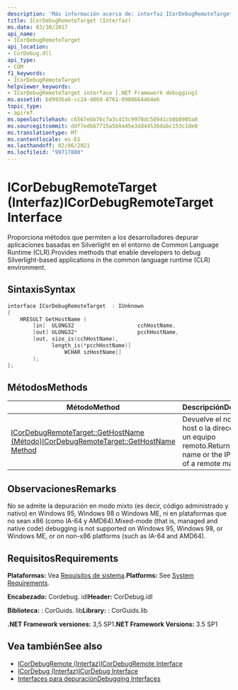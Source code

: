 ```yaml
---
description: 'Más información acerca de: interfaz ICorDebugRemoteTarget'
title: ICorDebugRemoteTarget (Interfaz)
ms.date: 03/30/2017
api_name:
- ICorDebugRemoteTarget
api_location:
- CorDebug.dll
api_type:
- COM
f1_keywords:
- ICorDebugRemoteTarget
helpviewer_keywords:
- ICorDebugRemoteTarget interface [.NET Framework debugging]
ms.assetid: bd9936a6-cc24-4869-8761-0988664464e6
topic_type:
- apiref
ms.openlocfilehash: c6567ebb76c7a3c415c9978dc50941cb0b8985a0
ms.sourcegitcommit: ddf7edb67715a5b9a45e3dd44536dabc153c1de0
ms.translationtype: MT
ms.contentlocale: es-ES
ms.lasthandoff: 02/06/2021
ms.locfileid: "99717880"
---
```

# <a name="icordebugremotetarget-interface"></a><span data-ttu-id="a5661-103">ICorDebugRemoteTarget (Interfaz)</span><span class="sxs-lookup"><span data-stu-id="a5661-103">ICorDebugRemoteTarget Interface</span></span>

<span data-ttu-id="a5661-104">Proporciona métodos que permiten a los desarrolladores depurar aplicaciones basadas en Silverlight en el entorno de Common Language Runtime (CLR).</span><span class="sxs-lookup"><span data-stu-id="a5661-104">Provides methods that enable developers to debug Silverlight-based applications in the common language runtime (CLR) environment.</span></span>  
  
## <a name="syntax"></a><span data-ttu-id="a5661-105">Sintaxis</span><span class="sxs-lookup"><span data-stu-id="a5661-105">Syntax</span></span>  
  
```cpp  
interface ICorDebugRemoteTarget  : IUnknown  
{  
    HRESULT GetHostName (  
        [in]  ULONG32                    cchHostName,  
        [out] ULONG32*                   pcchHostName,  
        [out, size_is(cchHostName),  
              length_is(*pcchHostName)]  
                  WCHAR szHostName[]  
        );  
};  
```  
  
## <a name="methods"></a><span data-ttu-id="a5661-106">Métodos</span><span class="sxs-lookup"><span data-stu-id="a5661-106">Methods</span></span>  
  
|<span data-ttu-id="a5661-107">Método</span><span class="sxs-lookup"><span data-stu-id="a5661-107">Method</span></span>|<span data-ttu-id="a5661-108">Descripción</span><span class="sxs-lookup"><span data-stu-id="a5661-108">Description</span></span>|  
|------------|-----------------|  
|[<span data-ttu-id="a5661-109">ICorDebugRemoteTarget::GetHostName (Método)</span><span class="sxs-lookup"><span data-stu-id="a5661-109">ICorDebugRemoteTarget::GetHostName Method</span></span>](icordebugremotetarget-gethostname-method.md)|<span data-ttu-id="a5661-110">Devuelve el nombre de host o la dirección IP de un equipo remoto.</span><span class="sxs-lookup"><span data-stu-id="a5661-110">Returns the host name or the IP address of a remote machine.</span></span>|  
  
## <a name="remarks"></a><span data-ttu-id="a5661-111">Observaciones</span><span class="sxs-lookup"><span data-stu-id="a5661-111">Remarks</span></span>  

 <span data-ttu-id="a5661-112">No se admite la depuración en modo mixto (es decir, código administrado y nativo) en Windows 95, Windows 98 o Windows ME, ni en plataformas que no sean x86 (como IA-64 y AMD64).</span><span class="sxs-lookup"><span data-stu-id="a5661-112">Mixed-mode (that is, managed and native code) debugging is not supported on Windows 95, Windows 98, or Windows ME, or on non-x86 platforms (such as IA-64 and AMD64).</span></span>  
  
## <a name="requirements"></a><span data-ttu-id="a5661-113">Requisitos</span><span class="sxs-lookup"><span data-stu-id="a5661-113">Requirements</span></span>  

 <span data-ttu-id="a5661-114">**Plataformas:** Vea [Requisitos de sistema](../../get-started/system-requirements.md).</span><span class="sxs-lookup"><span data-stu-id="a5661-114">**Platforms:** See [System Requirements](../../get-started/system-requirements.md).</span></span>  
  
 <span data-ttu-id="a5661-115">**Encabezado:** Cordebug. idl</span><span class="sxs-lookup"><span data-stu-id="a5661-115">**Header:** CorDebug.idl</span></span>  
  
 <span data-ttu-id="a5661-116">**Biblioteca:** : CorGuids. lib</span><span class="sxs-lookup"><span data-stu-id="a5661-116">**Library:** : CorGuids.lib</span></span>  
  
 <span data-ttu-id="a5661-117">**.NET Framework versiones:** 3,5 SP1</span><span class="sxs-lookup"><span data-stu-id="a5661-117">**.NET Framework Versions:** 3.5 SP1</span></span>  
  
## <a name="see-also"></a><span data-ttu-id="a5661-118">Vea también</span><span class="sxs-lookup"><span data-stu-id="a5661-118">See also</span></span>

- [<span data-ttu-id="a5661-119">ICorDebugRemote (Interfaz)</span><span class="sxs-lookup"><span data-stu-id="a5661-119">ICorDebugRemote Interface</span></span>](icordebugremote-interface.md)
- [<span data-ttu-id="a5661-120">ICorDebug (Interfaz)</span><span class="sxs-lookup"><span data-stu-id="a5661-120">ICorDebug Interface</span></span>](icordebug-interface.md)
- [<span data-ttu-id="a5661-121">Interfaces para depuración</span><span class="sxs-lookup"><span data-stu-id="a5661-121">Debugging Interfaces</span></span>](debugging-interfaces.md)
